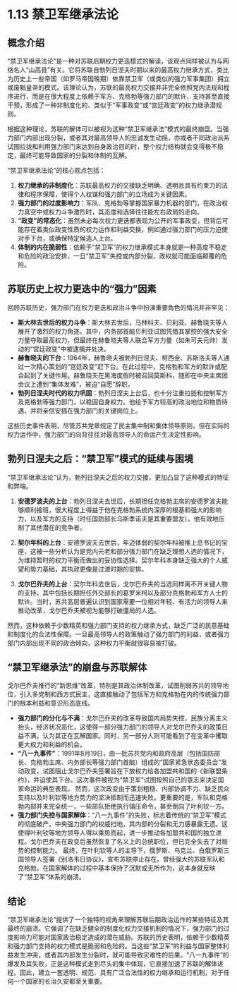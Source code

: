 # 1.13 禁卫军继承法论

## 概念介绍

“禁卫军继承法论”是一种对苏联后期权力更迭模式的解读，该观点同样被认为与网络名人“山高县”有关。它将苏联自勃列日涅夫时期以来的最高权力继承方式，类比为历史上一些帝国（如罗马帝国晚期）依靠禁卫军（或类似的强力军事集团）拥立或废黜皇帝的模式。该理论认为，苏联的最高权力交接并非完全依照党内法规和程序进行，而是在很大程度上依赖于军方、克格勃等强力部门的默许、支持甚至直接干预，形成了一种非制度化的、类似于“军事政变”或“宫廷政变”的权力继承潜规则。

根据这种理论，苏联的解体可以被视为这种“禁卫军继承法”模式的最终崩盘。当强力部门内部出现分裂，或者其对最高领导人的忠诚发生动摇，亦或者不同政治派系试图拉拢和利用强力部门来达到自身政治目的时，整个权力结构就会变得极不稳定，最终可能导致国家的分裂和体制的瓦解。

“禁卫军继承法论”的核心观点包括：

1.  **权力继承的非制度化**：苏联最高权力的交接缺乏明确、透明且具有约束力的法律和程序保障，使得个人权谋和强力部门的立场成为关键因素。
2.  **强力部门的过度影响力**：军队、克格勃等掌握国家暴力机器的部门，在政治权力真空中或权力斗争激烈时，其态度和选择往往能左右政局的走向。
3.  **“政变”的常态化**：虽然未必每次权力更迭都表现为公开的军事政变，但背后可能存在着类似政变性质的权力运作和利益交换，例如通过强力部门的压力迫使对手下台，或确保特定候选人上台。
4.  **体制的内在脆弱性**：依赖于“禁卫军”的权力继承模式本身就是一种高度不稳定和危险的政治安排，一旦“禁卫军”失控或内部分裂，政权就可能面临颠覆的危险。

## 苏联历史上权力更迭中的“强力”因素

回顾苏联历史，强力部门在权力更迭和政治斗争中扮演重要角色的情况并非罕见：

*   **斯大林去世后的权力斗争**：斯大林去世后，马林科夫、贝利亚、赫鲁晓夫等人展开了激烈的权力角逐。其中，内务部首脑贝利亚试图凭借其掌控的强大安全力量夺取最高权力，但最终在赫鲁晓夫等人联合军方力量（如朱可夫元帅）发动的“宫廷政变”中被逮捕并处决。
*   **赫鲁晓夫的下台**：1964年，赫鲁晓夫被勃列日涅夫、柯西金、苏斯洛夫等人通过一次精心策划的“宫廷政变”赶下台。在此过程中，克格勃和军方的默许或配合起到了关键作用。赫鲁晓夫在黑海度假时被召回莫斯科，随即在中央主席团会议上遭到“集体发难”，被迫“自愿”辞职。
*   **勃列日涅夫时代的权力巩固**：勃列日涅夫上台后，也十分注重拉拢和控制军方及克格勃等强力部门，以稳固自身权力。他给予军方较高的政治地位和物质待遇，并将亲信安插在强力部门的关键岗位上。

这些历史事件表明，尽管苏共党章规定了民主集中制和集体领导原则，但在实际的权力运作中，强力部门的向背往往对最高领导人的命运产生决定性影响。

## 勃列日涅夫之后：“禁卫军”模式的延续与困境

“禁卫军继承法论”认为，勃列日涅夫之后的权力交接，更加凸显了这种模式的特征和弊端。

1.  **安德罗波夫的上台**：勃列日涅夫去世后，长期担任克格勃主席的安德罗波夫能够顺利接班，很大程度上得益于他在克格勃系统内深厚的根基和强大的影响力，以及军方的支持（时任国防部长乌斯季诺夫是其重要盟友）。他有效地压制了其他潜在的竞争者。

2.  **契尔年科的上台**：安德罗波夫去世后，年迈体弱的契尔年科被推上总书记的宝座，这被一些分析认为是党内元老和部分强力部门在缺乏理想人选的情况下，为维持暂时的权力平衡而做出的妥协性选择。契尔年科本身缺乏强大的个人威望和势力基础，其执政更像是过渡时期的安排。

3.  **戈尔巴乔夫的上台**：契尔年科去世后，戈尔巴乔夫的当选同样离不开关键人物的支持，其中包括长期担任外交部长的葛罗米柯以及部分克格勃和军方人士的默许。当时，苏共高层普遍认识到国家需要一位相对年轻、有活力的领导人来推动改革，戈尔巴乔夫被视为能够打破僵局的人选。

然而，这种依赖于少数精英和强力部门支持的权力继承方式，缺乏广泛的民意基础和制度化的合法性保障。一旦最高领导人的政策触动了强力部门的利益，或者强力部门内部出现不同的政治倾向，这种权力平衡就很容易被打破。

## “禁卫军继承法”的崩盘与苏联解体

戈尔巴乔夫推行的“新思维”改革，特别是其政治体制改革，试图削弱苏共的领导地位，引入多党制和西方式民主，这直接触动了包括军方和克格勃在内的传统强力部门的根本利益和意识形态底线。

*   **强力部门的分化与不满**：戈尔巴乔夫的改革导致国内局势失控，民族分离主义抬头，经济状况恶化，这使得一部分强力部门的领导人对戈尔巴乔夫的政策日益不满，认为其正在瓦解国家。同时，另一部分人则可能看到了在变革中攫取更大权力和利益的机会。
*   **“八一九事件”**：1991年8月19日，由一批苏共党内和政府高层（包括国防部长、克格勃主席、内务部长等强力部门首脑）组成的“国家紧急状态委员会”发动政变，试图阻止戈尔巴乔夫签署旨在下放权力给各加盟共和国的《新联盟条约》，并迫使其下台。这次事件被视为“禁卫军”试图按照自己的意志来决定国家命运的典型表现。
    然而，这次政变由于策划粗糙、内部协调不力、缺乏民众支持以及叶利钦等地方势力的坚决抵制而迅速失败。更重要的是，军队和克格勃内部并未完全统一，一些部队拒绝执行镇压命令，甚至倒向了叶利钦一方。
*   **强力部门失控与国家解体**：“八一九事件”的失败，标志着传统的“禁卫军”模式的彻底破产。中央强力部门的权威扫地，其内部的分裂和无力感暴露无遗。这使得叶利钦等地方领导人得以乘势而起，进一步推动各加盟共和国的独立进程。戈尔巴乔夫在政变后虽然恢复了名义上的总统职位，但已完全失去了对局势的控制能力。
    最终，在叶利钦等人的主导下，俄罗斯、乌克兰、白俄罗斯三国领导人签署《别洛韦日协议》，宣布苏联停止存在。曾经强大的苏联军队和克格勃，在国家解体的过程中基本保持了沉默或无所作为，这本身就反映了“禁卫军”体系的崩溃。

## 结论

“禁卫军继承法论”提供了一个独特的视角来理解苏联后期政治运作的某些特征及其最终的崩溃。它强调了在缺乏健全的制度化权力交接机制的情况下，强力部门的过度影响力可能对国家政治稳定造成的潜在威胁。苏联的历史表明，依赖于少数精英和强力部门支持的权力模式是脆弱和危险的。当这些“禁卫军”的利益与国家整体利益发生冲突，或者其内部发生分裂时，就可能导致灾难性的后果。“八一九事件”的爆发及其失败，正是这种模式走到尽头的集中体现，它直接加速了苏联的解体进程。因此，建立一套透明、规范、具有广泛合法性的权力继承和运行机制，对于任何一个国家的长治久安都至关重要。